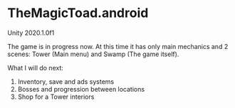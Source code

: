 # TheMagicToad.android
Unity 2020.1.0f1

The game is in progress now.
At this time it has only main mechanics and 2 scenes:
Tower (Main menu) and Swamp (The game itself).

What I will do next:
1) Inventory, save and ads systems
2) Bosses and progression between locations
3) Shop for a Tower interiors
